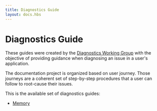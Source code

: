 ```yaml
---
title: Diagnostics Guide
layout: docs.hbs
---
```


# Diagnostics Guide

These guides were created by the [Diagnostics Working Group][] with the
objective of providing guidance when diagnosing an issue in a user's
application.

The documentation project is organized based on user journey. Those journeys
are a coherent set of step-by-step procedures that a user can follow to
root-cause their issues.

This is the available set of diagnostics guides:

* [Memory](/en/docs/guides/diagnostics/memory)

[Diagnostics Working Group]: https://github.com/nodejs/diagnostics

